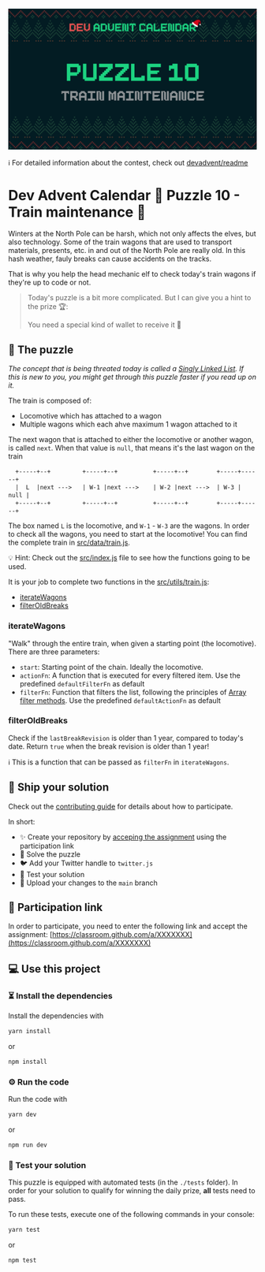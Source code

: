 ![](README.cover.jpg)

ℹ️ For detailed information about the contest, check out [devadvent/readme](https://github.com/devadvent/readme/)

# Dev Advent Calendar 🎅 Puzzle 10 - Train maintenance 🚂

Winters at the North Pole can be harsh, which not only affects the elves, but also technology.
Some of the train wagons that are used to transport materials, presents, etc. in and out of the North Pole are really old.
In this hash weather, fauly breaks can cause accidents on the tracks.

That is why you help the head mechanic elf to check today's train wagons if they're up to code or not.

> Today's puzzle is a bit more complicated. But I can give you a hint to the prize 🏆:
>
> You need a special kind of wallet to receive it 👀

## 🧩 The puzzle

_The concept that is being threated today is called a [Singly Linked List](https://www.freecodecamp.org/news/data-structures-explained-with-examples-linked-list). If this is new to you, you might get through this puzzle faster if you read up on it._

The train is composed of:

-   Locomotive which has attached to a wagon
-   Multiple wagons which each ahve maximum 1 wagon attached to it

The next wagon that is attached to either the locomotive or another wagon, is called `next`. When that value is `null`, that means it's the last wagon on the train

```
  +-----+--+         +-----+--+          +-----+--+        +-----+------+
  |  L  |next --->   | W-1 |next --->    | W-2 |next --->  | W-3 | null |
  +-----+--+         +-----+--+          +-----+--+        +-----+------+

```

The box named `L` is the locomotive, and `W-1` - `W-3` are the wagons.
In order to check all the wagons, you need to start at the locomotive!
You can find the complete train in [src/data/train.js](src/data/train.js).

💡 Hint: Check out the [src/index.js](src/index.js) file to see how the functions going to be used.

It is your job to complete two functions in the [src/utils/train.js](src/utils/train.js):

-   [iterateWagons](#iteratewagons)
-   [filterOldBreaks](#filteroldbreaks)

### iterateWagons

"Walk" through the entire train, when given a starting point (the locomotive).
There are three parameters:

-   `start`: Starting point of the chain. Ideally the locomotive.
-   `actionFn`: A function that is executed for every filtered item. Use the predefined `defaultFilterFn` as default
-   `filterFn`: Function that filters the list, following the principles of [Array filter methods](https://developer.mozilla.org/en-US/docs/Web/JavaScript/Reference/Global_Objects/Array/filter). Use the predefined `defaultActionFn` as default

### filterOldBreaks

Check if the `lastBreakRevision` is older than 1 year, compared to today's date.
Return `true` when the break revision is older than 1 year!

ℹ️ This is a function that can be passed as `filterFn` in `iterateWagons`.

## 🚢 Ship your solution

Check out the [contributing guide](https://github.com/devadvent/readme/blob/main/CONTRIBUTING.md) for details about how to participate.

In short:

-   ✨ Create your repository by [acceping the assignment](https://classroom.github.com/a/XXXXXXX) using the participation link
-   🧩 Solve the puzzle
-   🐦 Add your Twitter handle to `twitter.js`
-   🤖 Test your solution
-   🚀 Upload your changes to the `main` branch

## 🔗 Participation link

In order to participate, you need to enter the following link and accept the assignment:
[https://classroom.github.com/a/XXXXXXX](https://classroom.github.com/a/XXXXXXX)

## 💻 Use this project

### ⏳ Install the dependencies

Install the dependencies with

```bash
yarn install
```

or

```bash
npm install
```

### ⚙️ Run the code

Run the code with

```bash
yarn dev
```

or

```bash
npm run dev
```

### 🤖 Test your solution

This puzzle is equipped with automated tests (in the `./tests` folder). In order for your solution to qualify for winning the daily prize, **all** tests need to pass.

To run these tests, execute one of the following commands in your console:

```bash
yarn test
```

or

```bash
npm test
```
